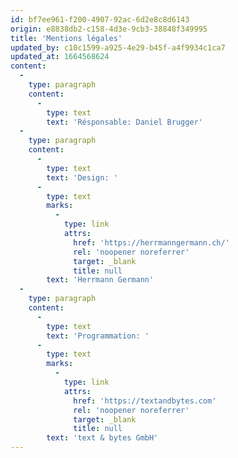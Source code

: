 ```yaml
---
id: bf7ee961-f200-4907-92ac-6d2e8c8d6143
origin: e8838db2-c158-4d3e-9cb3-38848f349995
title: 'Mentions légales'
updated_by: c10c1599-a925-4e29-b45f-a4f9934c1ca7
updated_at: 1664568624
content:
  -
    type: paragraph
    content:
      -
        type: text
        text: 'Résponsable: Daniel Brugger'
  -
    type: paragraph
    content:
      -
        type: text
        text: 'Design: '
      -
        type: text
        marks:
          -
            type: link
            attrs:
              href: 'https://herrmanngermann.ch/'
              rel: 'noopener noreferrer'
              target: _blank
              title: null
        text: 'Herrmann Germann'
  -
    type: paragraph
    content:
      -
        type: text
        text: 'Programmation: '
      -
        type: text
        marks:
          -
            type: link
            attrs:
              href: 'https://textandbytes.com'
              rel: 'noopener noreferrer'
              target: _blank
              title: null
        text: 'text & bytes GmbH'
---
```

